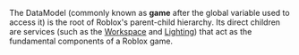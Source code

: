 The DataModel (commonly known as **game** after the global variable used to access it) is the root of Roblox's parent-child hierarchy. Its direct children are services (such as the [Workspace](https://developer.roblox.com/en-us/api-reference/class/Workspace) and [Lighting](https://developer.roblox.com/en-us/api-reference/class/Lighting)) that act as the fundamental components of a Roblox game.